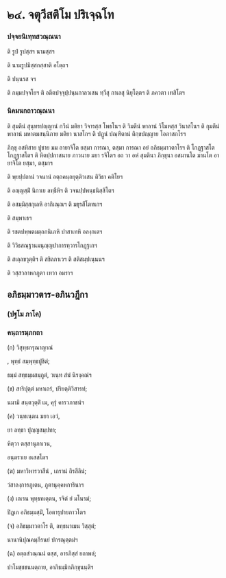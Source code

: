 <h1>๒๔. จตุวีสติโม ปริเจฺฉโท</h1>
<h3>ปจฺจยนิเทฺทสวณฺณนา</h3>
<p>   ติ รูปํ รูปสฺสฯ  นามสฺสฯ</p>


<p> ติ นามรูปมิสฺสกสฺสาติ อโตฺถฯ</p>


<p> ติ ปนฺนรส จฯ</p>


<p> ติ  กมฺมปจฺจโยฯ ติ อตีตปจฺจุปฺปนฺนกาลวเสน ทฺวีสุ กาเลสุ นิยุโตฺตฯ ติ ภควตา เทสิโตฯ</p>

</p>

</p>

</p>


<h3>นิคมนกถาวณฺณนา</h3>
<p> ติ สุมตีนํ สุนฺทรปญฺญานํ กวีนํ มติยา วิจารสฺส โพธโนฯ ติ วิมตีนํ พาลานํ วิโมหสฺส วินาสโนฯ ติ กุมตีนํ พาลานํ มหาตมสนฺนิภาย มติยา นาสโกฯ ติ ปฎูนํ ปณฺฑิตานํ ติกฺขปญฺญาย โอภาสกโรฯ</p>


<p>  ภิกฺขุ  อสทิสาย ปูชาย มม อายาจิโต  ยสฺมา  การณา,  ตสฺมา การณา อยํ อภิธมฺมาวตาโรฯ ติ โกฎฺฐาสโต โกฎฺฐาสโตฯ ติ หิตปฺปกาสนาย ภาวนาย มยา รจิโตฯ อถ วา อหํ สุมตินา ภิกฺขุนา อสมานโต มานโต อายาจิโต  ยสฺมา,  ตสฺมาฯ</p>


<p> ติ พฺยปฺปถานํ วจนานํ อตฺถคนฺถยุตฺติวเสน ติวิธา คติโยฯ</p>


<p> ติ อญฺญสฺมิํ นิกาเย ลทฺธีหิฯ ติ วจนปฺปพนฺธนิสฺสิโตฯ</p>


<p> ติ  อสมฺมิสฺสกุเลหิ อากิเณฺณฯ ติ มธุรสีโตทเกฯ</p>


<p> ติ สมฺพาเธฯ</p>


<p> ติ รชตปพฺพตมตฺถกนิเภหิ ปาสาเทหิ อลงฺกเตฯ</p>


<p> ติ วิวิธสณฺฐานมนุญฺญปาการทฺวารโกฎฺฐเกฯ</p>


<p> ติ สเลฺลขวุตฺติฯ ติ สขิลภาเวฯ ติ สติสมฺปเนฺนนฯ</p>


<p> ติ วสฺสวลาหกภูตา เทวา อมราฯ</p>

</p>

</p>

</p>


<h2>อภิธมฺมาวตาร-อภินวฎีกา</h2>
<h3>(ปฐโม ภาโค)</h3>
<h3>คนฺถารมฺภกถา</h3>
<p>
(ก) วิสุทฺธกรุณาญาณํ  
  
, พุทฺธํ สมฺพุทฺธปูชิตํ;  
  
ธมฺมํ สทฺธมฺมสมฺภูตํ, วเนฺท สํฆํ นิรงฺคณํฯ  
</p>
  
<p>
(ข)  
สาริปุตฺตํ  
มหาเถรํ, ปริยตฺติวิสารทํ;  
  
นมามิ สนฺตวุตฺติํ เม, คุรุํ คารวภาชนํฯ  
</p>
  
<p>
(ค) วนฺทเนฺตน มยา เอวํ,  
  
ยา ลทฺธา ปุญฺญสมฺปทา;  
  
หิตฺวา ตสฺสานุภาเวน,  
  
อนฺตราเย อเสสโตฯ  
</p>
  
<p>
(ฆ) มหาวิหารวาสีนํ  
, เถรานํ ถิรสีลินํ;  
  
วํสาลงฺการภูเตน, ภูตานุคฺคหการินาฯ  
</p>
  
<p>
(ง) เถเรน  
พุทฺธทเตฺตน,  
รจิตํ ยํ มโนรมํ;  
  
ปิฎเก อภิธมฺมสฺมิํ, โอตารุปายภาวโตฯ  
</p>
  
<p>
(จ)  
อภิธมฺมาวตาโร  
ติ, ลทฺธนาเมน วิสฺสุตํ;  
  
นานานิปุณคมฺภีรนยํ ปกรณุตฺตมํฯ  
</p>
  
<p>
(ฉ) อตฺถสํวณฺณนํ ตสฺส, อารภิสฺสํ ยถาพลํ;  
  
ปาโมชฺชชนนตฺถาย, อาภิธมฺมิกภิกฺขุนนฺติฯ  
</p>
  
  
  
  
  